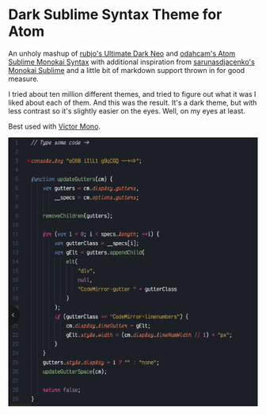 # Dark Sublime Syntax Theme for Atom

An unholy mashup of [rubjo's Ultimate Dark Neo](https://github.com/rubjo/ultimate-dark-neo) and [odahcam's Atom Sublime Monokai Syntax](https://github.com/odahcam/atom-sublime-monokai-syntax) with additional inspiration from [sarunasdjacenko's Monokai Sublime](https://github.com/sarunasdjacenko/monokai-sublime) and a little bit of markdown support thrown in for good measure.

I tried about ten million different themes, and tried to figure out what it was I liked about each of them. And this was the result. It's a dark theme, but with less contrast so it's slightly easier on the eyes. Well, on my eyes at least.

Best used with [Victor Mono](https://rubjo.github.io/victor-mono/).

![A screenshot of your theme](https://github.com/CuriousMagpie/dark-sublime-syntax/blob/e4663c3b413e7c74777493ecc7b83c8bbe469da3/javascript-example.png?raw=true)
